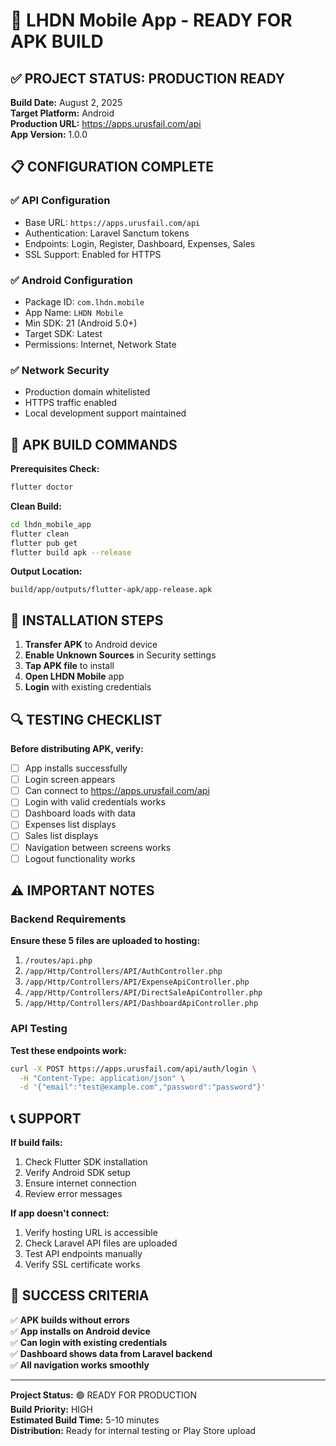 # 🚀 LHDN Mobile App - READY FOR APK BUILD

## ✅ PROJECT STATUS: PRODUCTION READY

**Build Date:** August 2, 2025  
**Target Platform:** Android  
**Production URL:** https://apps.urusfail.com/api  
**App Version:** 1.0.0  

## 📋 CONFIGURATION COMPLETE

### ✅ API Configuration
- Base URL: `https://apps.urusfail.com/api`
- Authentication: Laravel Sanctum tokens
- Endpoints: Login, Register, Dashboard, Expenses, Sales
- SSL Support: Enabled for HTTPS

### ✅ Android Configuration  
- Package ID: `com.lhdn.mobile`
- App Name: `LHDN Mobile`
- Min SDK: 21 (Android 5.0+)
- Target SDK: Latest
- Permissions: Internet, Network State

### ✅ Network Security
- Production domain whitelisted
- HTTPS traffic enabled
- Local development support maintained

## 🎯 APK BUILD COMMANDS

**Prerequisites Check:**
```bash
flutter doctor
```

**Clean Build:**
```bash
cd lhdn_mobile_app
flutter clean
flutter pub get
flutter build apk --release
```

**Output Location:**
```
build/app/outputs/flutter-apk/app-release.apk
```

## 📱 INSTALLATION STEPS

1. **Transfer APK** to Android device
2. **Enable Unknown Sources** in Security settings  
3. **Tap APK file** to install
4. **Open LHDN Mobile** app
5. **Login** with existing credentials

## 🔍 TESTING CHECKLIST

**Before distributing APK, verify:**
- [ ] App installs successfully
- [ ] Login screen appears
- [ ] Can connect to https://apps.urusfail.com/api
- [ ] Login with valid credentials works
- [ ] Dashboard loads with data
- [ ] Expenses list displays
- [ ] Sales list displays
- [ ] Navigation between screens works
- [ ] Logout functionality works

## ⚠️ IMPORTANT NOTES

### Backend Requirements
**Ensure these 5 files are uploaded to hosting:**
1. `/routes/api.php`
2. `/app/Http/Controllers/API/AuthController.php`
3. `/app/Http/Controllers/API/ExpenseApiController.php` 
4. `/app/Http/Controllers/API/DirectSaleApiController.php`
5. `/app/Http/Controllers/API/DashboardApiController.php`

### API Testing
**Test these endpoints work:**
```bash
curl -X POST https://apps.urusfail.com/api/auth/login \
  -H "Content-Type: application/json" \
  -d '{"email":"test@example.com","password":"password"}'
```

## 📞 SUPPORT

**If build fails:**
1. Check Flutter SDK installation
2. Verify Android SDK setup
3. Ensure internet connection
4. Review error messages

**If app doesn't connect:**
1. Verify hosting URL is accessible
2. Check Laravel API files are uploaded
3. Test API endpoints manually
4. Verify SSL certificate works

## 🎉 SUCCESS CRITERIA

✅ **APK builds without errors**  
✅ **App installs on Android device**  
✅ **Can login with existing credentials**  
✅ **Dashboard shows data from Laravel backend**  
✅ **All navigation works smoothly**  

---

**Project Status:** 🟢 READY FOR PRODUCTION  
**Build Priority:** HIGH  
**Estimated Build Time:** 5-10 minutes  
**Distribution:** Ready for internal testing or Play Store upload
